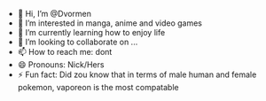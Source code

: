 - 👋 Hi, I’m @Dvormen
- 👀 I’m interested in manga, anime and video games
- 🌱 I’m currently learning how to enjoy life
- 💞️ I’m looking to collaborate on ...
- 📫 How to reach me: dont
- 😄 Pronouns: Nick/Hers
- ⚡ Fun fact: Did zou know that in terms of male human and female pokemon, vaporeon is the most compatable

<!---
Dvormen/Dvormen is a ✨ special ✨ repository because its `README.md` (this file) appears on your GitHub profile.
You can click the Preview link to take a look at your changes.
--->
